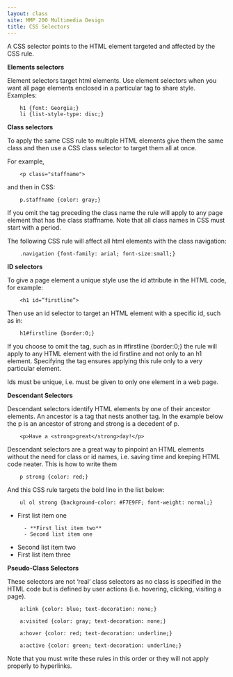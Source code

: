 ```yaml
---
layout: class
site: MMP 200 Multimedia Design
title: CSS Selectors
---
```

A CSS selector points to the HTML element targeted and affected by the CSS rule.

**Elements selectors**

Element selectors target html elements. Use element selectors when you want all page elements enclosed in a particular tag to share style. Examples:

        h1 {font: Georgia;}
        li {list-style-type: disc;}

**Class selectors**

To apply the same CSS rule to multiple HTML elements give them the same class and then use a CSS class selector to target them all at once.

For example,
        
        <p class="staffname"> 
        
and then in CSS:

        p.staffname {color: gray;}

If you omit the tag preceding the class name the rule will apply to any page element that has the class staffname. Note that all class names in CSS must start with a period.

The following CSS rule will affect all html elements with the class navigation:

        .navigation {font-family: arial; font-size:small;}

**ID selectors**

To give a page element a unique style use the id attribute in the HTML code, for example: 

        <h1 id=”firstline”>

Then use an id selector to target an HTML element with a specific id, such as in:

        h1#firstline {border:0;}

If you choose to omit the tag, such as in 
        #firstline {border:0;} 
the rule will apply to any HTML element with the id firstline and not only to an h1 element. Specifying the tag ensures applying this rule only to a very particular element.

Ids must be unique, i.e. must be given to only one element in a web page.

**Descendant Selectors**

Descendant selectors identify HTML elements by one of their ancestor elements. An ancestor is a tag that nests another tag. In the example below the p is an ancestor of strong and strong is a decedent of p.

        <p>Have a <strong>great</strong>day!</p>

Descendant selectors are a great way to pinpoint an HTML elements without the need for class or id names, i.e. saving time and keeping HTML code neater. This is how to write them

        p strong {color: red;}

And this CSS rule targets the bold line in the list below:

        ul ol strong {background-color: #F7E9FF; font-weight: normal;}

* First list item one

        - **First list item two**
        - Second list item one
        
- Second list item two
- First list item three

**Pseudo-Class Selectors**

These selectors are not ‘real’ class selectors as no class is specified in the HTML code but is defined by user actions (i.e. hovering, clicking, visiting a page).

        a:link {color: blue; text-decoration: none;}

        a:visited {color: gray; text-decoration: none;}

        a:hover {color: red; text-decoration: underline;}

        a:active {color: green; text-decoration: underline;}

Note that you must write these rules in this order or they will not apply properly to hyperlinks.
